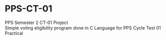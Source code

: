# PPS-CT-01
PPS Semester 2 CT-01 Project <br>
Simple voting eligibility program done in C Language for PPS Cycle Test 01 Practical
<br>
